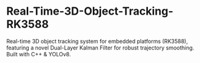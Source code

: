 # Real-Time-3D-Object-Tracking-RK3588
 Real-time 3D object tracking system for embedded platforms (RK3588), featuring a novel Dual-Layer Kalman Filter for robust trajectory smoothing. Built with C++ &amp; YOLOv8.
